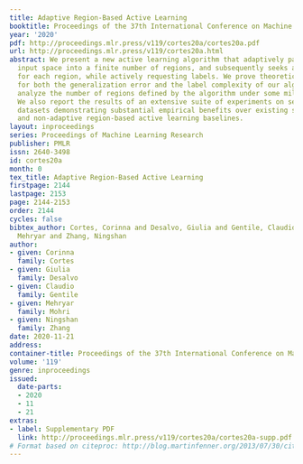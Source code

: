 ```yaml
---
title: Adaptive Region-Based Active Learning
booktitle: Proceedings of the 37th International Conference on Machine Learning
year: '2020'
pdf: http://proceedings.mlr.press/v119/cortes20a/cortes20a.pdf
url: http://proceedings.mlr.press/v119/cortes20a.html
abstract: We present a new active learning algorithm that adaptively partitions the
  input space into a finite number of regions, and subsequently seeks a distinct predictor
  for each region, while actively requesting labels. We prove theoretical guarantees
  for both the generalization error and the label complexity of our algorithm, and
  analyze the number of regions defined by the algorithm under some mild assumptions.
  We also report the results of an extensive suite of experiments on several real-world
  datasets demonstrating substantial empirical benefits over existing single-region
  and non-adaptive region-based active learning baselines.
layout: inproceedings
series: Proceedings of Machine Learning Research
publisher: PMLR
issn: 2640-3498
id: cortes20a
month: 0
tex_title: Adaptive Region-Based Active Learning
firstpage: 2144
lastpage: 2153
page: 2144-2153
order: 2144
cycles: false
bibtex_author: Cortes, Corinna and Desalvo, Giulia and Gentile, Claudio and Mohri,
  Mehryar and Zhang, Ningshan
author:
- given: Corinna
  family: Cortes
- given: Giulia
  family: Desalvo
- given: Claudio
  family: Gentile
- given: Mehryar
  family: Mohri
- given: Ningshan
  family: Zhang
date: 2020-11-21
address: 
container-title: Proceedings of the 37th International Conference on Machine Learning
volume: '119'
genre: inproceedings
issued:
  date-parts:
  - 2020
  - 11
  - 21
extras:
- label: Supplementary PDF
  link: http://proceedings.mlr.press/v119/cortes20a/cortes20a-supp.pdf
# Format based on citeproc: http://blog.martinfenner.org/2013/07/30/citeproc-yaml-for-bibliographies/
---
```

